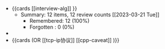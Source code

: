 - {{cards [[interview-alg]] }}
	- Summary: 12 items, 12 review counts [[2023-03-21 Tue]]
		- Remembered:   12 (100%)
		- Forgotten :   0 (0%)
-
- {{cards (OR [[tcp-ip协议]] [[cpp-caveat]] )}}